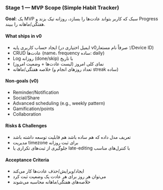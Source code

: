 ### Stage 1 — MVP Scope (Simple Habit Tracker)

**Goal**: یک MVP سبک که کاربر بتواند عادت‌ها را بسازد، روزانه تیک بزند و Progress هفتگی/ماهانه را ببیند.

#### What ships in v0
- ایجاد حساب کاربری پایه (ایمیل اختیاری در v0؛ صرفاً نام مستعار/Device ID)
- CRUD عادت‌ها (name، frequency ساده: daily)
- Log روزانه (done/skip) با تاریخ
- نمای کلی امروز (لیست عادت‌ها + وضعیت امروز)
- خلاصه هفتگی/ماهانه (تعداد روزهای انجام و streak ساده)

#### Non-goals (v0)
- Reminder/Notification
- Social/Share
- Advanced scheduling (e.g., weekly pattern)
- Gamification/points
- Collaboration

#### Risks & Challenges
- تعریف مدل داده که هم ساده باشد هم قابلیت توسعه داشته باشد
- مدیریت timezone برای ثبت روزانه
- جلوگیری از ثبت‌های تکراری یا late-editing با کنترل‌های مناسب

#### Acceptance Criteria
- ایجاد/ویرایش/حذف عادت‌ها کار می‌کند
- می‌توان هر روز برای هر عادت یک وضعیت ثبت کرد
- خلاصه‌های هفتگی/ماهانه محاسبه می‌شوند

